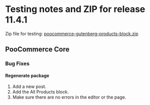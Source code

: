 # Testing notes and ZIP for release 11.4.1

Zip file for testing: [poocommerce-gutenberg-products-block.zip](https://github.com/poocommerce/poocommerce-blocks/files/13166106/poocommerce-gutenberg-products-block.zip)

## PooCommerce Core

### Bug Fixes

#### Regenerate package

1. Add a new post.
2. Add the All Products block.
3. Make sure there are no errors in the editor or the page.
